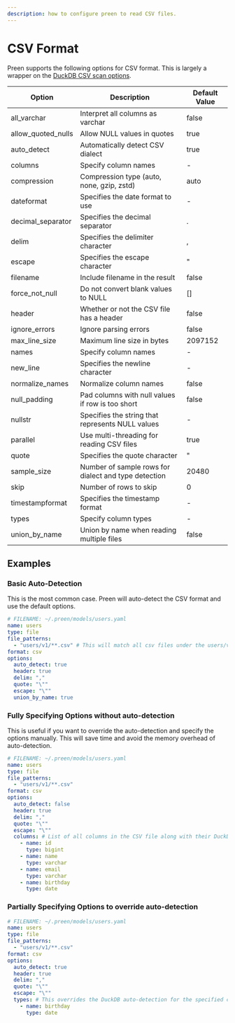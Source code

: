 ```yaml
---
description: how to configure preen to read CSV files.
---
```


# CSV Format

Preen supports the following options for CSV format. This is largely a wrapper on the [DuckDB CSV scan options](https://duckdb.org/docs/data/csv/overview.html#parameters).

| Option               | Description                                          | Default Value |
| -------------------- | ---------------------------------------------------- | ------------- |
| all\_varchar         | Interpret all columns as varchar                     | false         |
| allow\_quoted\_nulls | Allow NULL values in quotes                          | true          |
| auto\_detect         | Automatically detect CSV dialect                     | true          |
| columns              | Specify column names                                 | -             |
| compression          | Compression type (auto, none, gzip, zstd)            | auto          |
| dateformat           | Specifies the date format to use                     | -             |
| decimal\_separator   | Specifies the decimal separator                      | .             |
| delim                | Specifies the delimiter character                    | ,             |
| escape               | Specifies the escape character                       | "             |
| filename             | Include filename in the result                       | false         |
| force\_not\_null     | Do not convert blank values to NULL                  | \[]           |
| header               | Whether or not the CSV file has a header             | false         |
| ignore\_errors       | Ignore parsing errors                                | false         |
| max\_line\_size      | Maximum line size in bytes                           | 2097152       |
| names                | Specify column names                                 | -             |
| new\_line            | Specifies the newline character                      | -             |
| normalize\_names     | Normalize column names                               | false         |
| null\_padding        | Pad columns with null values if row is too short     | false         |
| nullstr              | Specifies the string that represents NULL values     | -             |
| parallel             | Use multi-threading for reading CSV files            | true          |
| quote                | Specifies the quote character                        | "             |
| sample\_size         | Number of sample rows for dialect and type detection | 20480         |
| skip                 | Number of rows to skip                               | 0             |
| timestampformat      | Specifies the timestamp format                       | -             |
| types                | Specify column types                                 | -             |
| union\_by\_name      | Union by name when reading multiple files            | false         |

## Examples

### Basic Auto-Detection

This is the most common case. Preen will auto-detect the CSV format and use the default options.

```yaml
# FILENAME: ~/.preen/models/users.yaml
name: users
type: file
file_patterns:
  - "users/v1/**.csv" # This will match all csv files under the users/v1 prefix
format: csv
options:
  auto_detect: true
  header: true
  delim: ","
  quote: "\""
  escape: "\""
  union_by_name: true
```

### Fully Specifying Options without auto-detection

This is useful if you want to override the auto-detection and specify the options manually. This will save time and avoid the memory overhead of auto-detection.

```yaml
# FILENAME: ~/.preen/models/users.yaml
name: users
type: file
file_patterns:
  - "users/v1/**.csv"
format: csv
options:
  auto_detect: false
  header: true
  delim: ","
  quote: "\""
  escape: "\""
  columns: # List of all columns in the CSV file along with their DuckDB types
    - name: id
      type: bigint
    - name: name
      type: varchar
    - name: email
      type: varchar
    - name: birthday
      type: date
```

### Partially Specifying Options to override auto-detection

```yaml
# FILENAME: ~/.preen/models/users.yaml
name: users
type: file
file_patterns:
  - "users/v1/**.csv"
format: csv
options:
  auto_detect: true
  header: true
  delim: ","
  quote: "\""
  escape: "\""
  types: # This overrides the DuckDB auto-detection for the specified columns
    - name: birthday
      type: date
```

